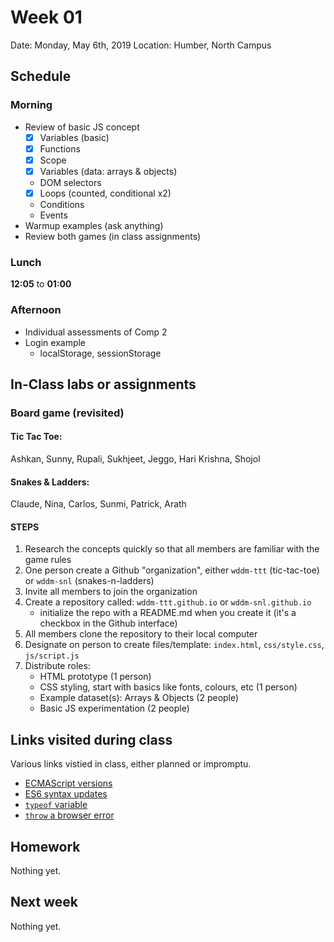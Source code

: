# Week 01
Date: Monday, May 6th, 2019
Location: Humber, North Campus

## Schedule 

### Morning
  - Review of basic JS concept
    - [x] Variables (basic)
    - [x] Functions
    - [x] Scope
    - [x] Variables (data: arrays & objects)
    - DOM selectors
    - [x] Loops (counted, conditional x2)
    - Conditions
    - Events
  - Warmup examples (ask anything)
  - Review both games (in class assignments)

### Lunch
__12:05__ to __01:00__

### Afternoon
  - Individual assessments of Comp 2
  - Login example
    - localStorage, sessionStorage

## In-Class labs or assignments

### Board game (revisited)

#### Tic Tac Toe:
  Ashkan, Sunny, Rupali, Sukhjeet, Jeggo, Hari Krishna, Shojol

#### Snakes & Ladders:
  Claude, Nina, Carlos, Sunmi, Patrick, Arath

#### STEPS
  1. Research the concepts quickly so that all members are familiar with the game rules
  2. One person create a Github "organization", either `wddm-ttt` (tic-tac-toe) or `wddm-snl` (snakes-n-ladders)
  3. Invite all members to join the organization
  4. Create a repository called: `wddm-ttt.github.io` or `wddm-snl.github.io`
      - initialize the repo with a README.md when you create it (it's a checkbox in the Github interface)
  5. All members clone the repository to their local computer
  6. Designate on person to create files/template: `index.html`, `css/style.css`, `js/script.js`
  7. Distribute roles:
      - HTML prototype (1 person)
      - CSS styling, start with basics like fonts, colours, etc (1 person)
      - Example dataset(s): Arrays & Objects (2 people)
      - Basic JS experimentation (2 people)

## Links visited during class
Various links vistied in class, either planned or impromptu.
  - [ECMAScript versions](https://en.wikipedia.org/wiki/ECMAScript)
  - [ES6 syntax updates](http://es6-features.org/#Constants)
  - [`typeof` variable](https://developer.mozilla.org/en-US/docs/Web/JavaScript/Reference/Operators/typeof)
  - [`throw` a browser error](https://developer.mozilla.org/en-US/docs/Web/JavaScript/Reference/Statements/throw)

## Homework
Nothing yet.

## Next week
Nothing yet.